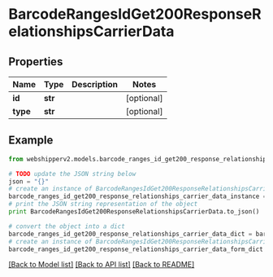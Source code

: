 # BarcodeRangesIdGet200ResponseRelationshipsCarrierData


## Properties
Name | Type | Description | Notes
------------ | ------------- | ------------- | -------------
**id** | **str** |  | [optional] 
**type** | **str** |  | [optional] 

## Example

```python
from webshipperv2.models.barcode_ranges_id_get200_response_relationships_carrier_data import BarcodeRangesIdGet200ResponseRelationshipsCarrierData

# TODO update the JSON string below
json = "{}"
# create an instance of BarcodeRangesIdGet200ResponseRelationshipsCarrierData from a JSON string
barcode_ranges_id_get200_response_relationships_carrier_data_instance = BarcodeRangesIdGet200ResponseRelationshipsCarrierData.from_json(json)
# print the JSON string representation of the object
print BarcodeRangesIdGet200ResponseRelationshipsCarrierData.to_json()

# convert the object into a dict
barcode_ranges_id_get200_response_relationships_carrier_data_dict = barcode_ranges_id_get200_response_relationships_carrier_data_instance.to_dict()
# create an instance of BarcodeRangesIdGet200ResponseRelationshipsCarrierData from a dict
barcode_ranges_id_get200_response_relationships_carrier_data_form_dict = barcode_ranges_id_get200_response_relationships_carrier_data.from_dict(barcode_ranges_id_get200_response_relationships_carrier_data_dict)
```
[[Back to Model list]](../README.md#documentation-for-models) [[Back to API list]](../README.md#documentation-for-api-endpoints) [[Back to README]](../README.md)


